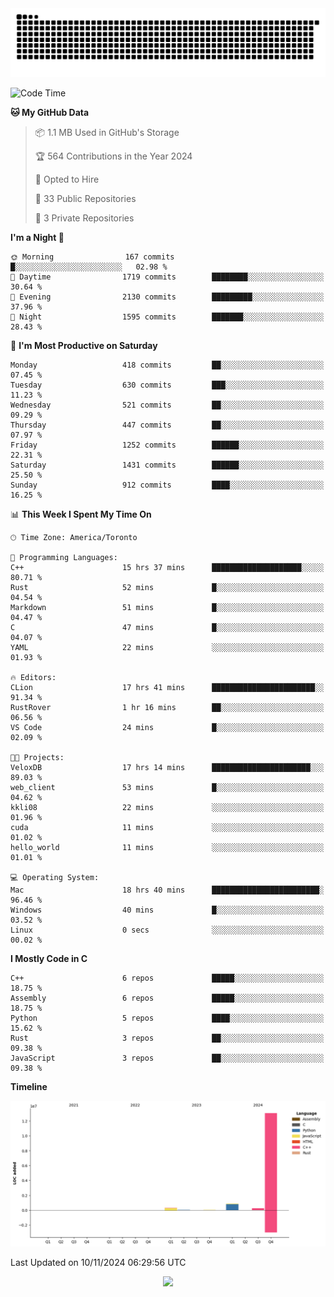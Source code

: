 <picture>
  <source media="(prefers-color-scheme: dark)" srcset="https://raw.githubusercontent.com/kkli08/kkli08/output/github-contribution-grid-snake-dark.svg">
  <source media="(prefers-color-scheme: light)" srcset="https://raw.githubusercontent.com/kkli08/kkli08/output/github-contribution-grid-snake.svg">
  <img alt="github contribution grid snake animation" src="https://raw.githubusercontent.com/kkli08/kkli08/output/github-contribution-grid-snake.svg">
</picture>


<!--START_SECTION:waka-->
![Code Time](http://img.shields.io/badge/Code%20Time-85%20hrs%2019%20mins-blue)

**🐱 My GitHub Data** 

> 📦 1.1 MB Used in GitHub's Storage 
 > 
> 🏆 564 Contributions in the Year 2024
 > 
> 💼 Opted to Hire
 > 
> 📜 33 Public Repositories 
 > 
> 🔑 3 Private Repositories 
 > 
**I'm a Night 🦉** 

```text
🌞 Morning                167 commits         █░░░░░░░░░░░░░░░░░░░░░░░░   02.98 % 
🌆 Daytime                1719 commits        ████████░░░░░░░░░░░░░░░░░   30.64 % 
🌃 Evening                2130 commits        █████████░░░░░░░░░░░░░░░░   37.96 % 
🌙 Night                  1595 commits        ███████░░░░░░░░░░░░░░░░░░   28.43 % 
```
📅 **I'm Most Productive on Saturday** 

```text
Monday                   418 commits         ██░░░░░░░░░░░░░░░░░░░░░░░   07.45 % 
Tuesday                  630 commits         ███░░░░░░░░░░░░░░░░░░░░░░   11.23 % 
Wednesday                521 commits         ██░░░░░░░░░░░░░░░░░░░░░░░   09.29 % 
Thursday                 447 commits         ██░░░░░░░░░░░░░░░░░░░░░░░   07.97 % 
Friday                   1252 commits        ██████░░░░░░░░░░░░░░░░░░░   22.31 % 
Saturday                 1431 commits        ██████░░░░░░░░░░░░░░░░░░░   25.50 % 
Sunday                   912 commits         ████░░░░░░░░░░░░░░░░░░░░░   16.25 % 
```


📊 **This Week I Spent My Time On** 

```text
🕑︎ Time Zone: America/Toronto

💬 Programming Languages: 
C++                      15 hrs 37 mins      ████████████████████░░░░░   80.71 % 
Rust                     52 mins             █░░░░░░░░░░░░░░░░░░░░░░░░   04.54 % 
Markdown                 51 mins             █░░░░░░░░░░░░░░░░░░░░░░░░   04.47 % 
C                        47 mins             █░░░░░░░░░░░░░░░░░░░░░░░░   04.07 % 
YAML                     22 mins             ░░░░░░░░░░░░░░░░░░░░░░░░░   01.93 % 

🔥 Editors: 
CLion                    17 hrs 41 mins      ███████████████████████░░   91.34 % 
RustRover                1 hr 16 mins        ██░░░░░░░░░░░░░░░░░░░░░░░   06.56 % 
VS Code                  24 mins             █░░░░░░░░░░░░░░░░░░░░░░░░   02.09 % 

🐱‍💻 Projects: 
VeloxDB                  17 hrs 14 mins      ██████████████████████░░░   89.03 % 
web_client               53 mins             █░░░░░░░░░░░░░░░░░░░░░░░░   04.62 % 
kkli08                   22 mins             ░░░░░░░░░░░░░░░░░░░░░░░░░   01.96 % 
cuda                     11 mins             ░░░░░░░░░░░░░░░░░░░░░░░░░   01.02 % 
hello_world              11 mins             ░░░░░░░░░░░░░░░░░░░░░░░░░   01.01 % 

💻 Operating System: 
Mac                      18 hrs 40 mins      ████████████████████████░   96.46 % 
Windows                  40 mins             █░░░░░░░░░░░░░░░░░░░░░░░░   03.52 % 
Linux                    0 secs              ░░░░░░░░░░░░░░░░░░░░░░░░░   00.02 % 
```

**I Mostly Code in C** 

```text
C++                      6 repos             █████░░░░░░░░░░░░░░░░░░░░   18.75 % 
Assembly                 6 repos             █████░░░░░░░░░░░░░░░░░░░░   18.75 % 
Python                   5 repos             ████░░░░░░░░░░░░░░░░░░░░░   15.62 % 
Rust                     3 repos             ██░░░░░░░░░░░░░░░░░░░░░░░   09.38 % 
JavaScript               3 repos             ██░░░░░░░░░░░░░░░░░░░░░░░   09.38 % 
```



**Timeline**

![Lines of Code chart](https://raw.githubusercontent.com/kkli08/kkli08/main/assets/bar_graph.png)


 Last Updated on 10/11/2024 06:29:56 UTC
<!--END_SECTION:waka-->


<div align="center">
    <img  src="https://github-readme-streak-stats.herokuapp.com/?user=kkli08&theme=cobalt" />
</div>

<br/>
<br/>
<br/>
